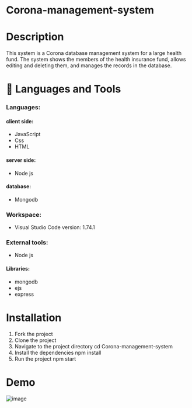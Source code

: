 # Corona-management-system
# Description
This system is a Corona database management system for a large health fund.
The system shows the members of the health insurance fund, allows
editing and deleting them, and manages the records in the database.
# 💼 Languages and Tools
### Languages: <br />
#### client side:<br />
  * JavaScript <br />
  * Css <br />
  * HTML <br />
#### server side: <br />
  * Node js
#### database: <br />
  * Mongodb <br /> 
### Workspace: <br /> 
  * Visual Studio Code version: 1.74.1 <br />
### External tools:  <br />
  * Node js
#### Libraries: <br /> 
  * mongodb <br /> 
  * ejs <br /> 
  * express <br /> 
# Installation
1. Fork the project
2. Clone the project
3. Navigate to the project directory cd Corona-management-system
4. Install the dependencies npm install
5. Run the project npm start
# Demo
![image](https://github.com/EstyBlotnik/Corona-management-system/assets/118099586/e9d5c92a-5410-4a89-9370-a41f35dc0849)
